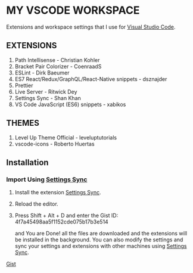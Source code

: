 # MY VSCODE WORKSPACE

Extensions and workspace settings that I use for [Visual Studio Code](https://code.visualstudio.com/).

## EXTENSIONS

1. Path Intellisense - Christian Kohler
2. Bracket Pair Colorizer - CoenraadS
3. ESLint - Dirk Baeumer
4. ES7 React/Redux/GraphQL/React-Native snippets - dsznajder
5. Prettier
6. Live Server - Ritwick Dey
7. Settings Sync - Shan Khan
8. VS Code JavaScript (ES6) snippets - xabikos

## THEMES

1. Level Up Theme Official - leveluptutorials
2. vscode-icons - Roberto Huertas

## Installation

### Import Using [Settings Sync](https://marketplace.visualstudio.com/items?itemName=Shan.code-settings-sync)

1. Install the extension [Settings Sync](https://marketplace.visualstudio.com/itemsitemName=Shan.code-settings-sync).
2. Reload the editor.
3. Press Shift + Alt + D and enter the Gist ID: 4f7a45498aa5f1152cde075b17b3e514

   and You are Done! all the files are downloaded and the extensions will be installed in the background. You can also modify the settings and sync your settings and extensions with other machines using [Settings Sync](https://marketplace.visualstudio.com/itemsitemName=Shan.code-settings-sync).

[Gist](https://gist.github.com/vishnuh655/4f7a45498aa5f1152cde075b17b3e514)
